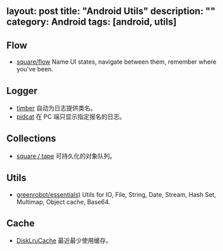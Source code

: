 layout: post
title: "Android Utils"
description: ""
category: Android
tags: [android, utils]
---

## Flow

- [square/flow](https://github.com/square/flow) Name UI states, navigate between them, remember where you've been.


## Logger

- [timber](https://github.com/JakeWharton/timber) 自动为日志提供类名。
- [pidcat](https://github.com/JakeWharton/pidcat/) 在 PC 端只显示指定报名的日志。

## Collections

- [square / tape](https://github.com/square/tape) 可持久化的对象队列。

## Utils

- [greenrobot/essentials)](https://github.com/greenrobot/essentials) Utils for IO, File, String, Date, Stream, Hash Set, Multimap, Object cache, Base64.

## Cache

- [DiskLruCache](https://github.com/JakeWharton/DiskLruCache) 最近最少使用缓存。

